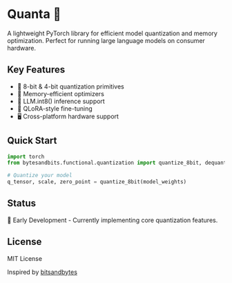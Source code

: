 # Quanta 🚀

A lightweight PyTorch library for efficient model quantization and memory optimization. Perfect for running large language models on consumer hardware.

## Key Features

- 🎯 8-bit & 4-bit quantization primitives
- 💾 Memory-efficient optimizers
- 🚀 LLM.int8() inference support
- 🔄 QLoRA-style fine-tuning
- 🖥️ Cross-platform hardware support

## Quick Start

```python
import torch
from bytesandbits.functional.quantization import quantize_8bit, dequantize_8bit

# Quantize your model
q_tensor, scale, zero_point = quantize_8bit(model_weights)
```

## Status

🚧 Early Development - Currently implementing core quantization features.

## License

MIT License

Inspired by [bitsandbytes](https://github.com/bitsandbytes-foundation/bitsandbytes)
